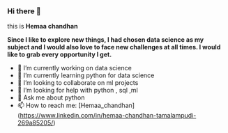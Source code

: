 ### Hi there 👋 
this is **Hemaa chandhan**

**Since I like to explore new things, I had chosen data science as my subject and I would also love to face new challenges at all times. I would like to grab every opportunity I get.** 

- 🔭 I’m currently working on data science
- 🌱 I’m currently learning python for data science
- 👯 I’m looking to collaborate on ml projects
- 🤔 I’m looking for help with python , sql ,ml
- 💬 Ask me about python
- 📫 How to reach me: [Hemaa_chandhan] (https://www.linkedin.com/in/hemaa-chandhan-tamalampudi-269a85205/)

